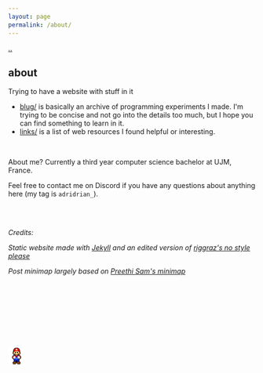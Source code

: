 ```yaml
---
layout: page
permalink: /about/
---
```


[..](../index.html)

## about

Trying to have a website with stuff in it

- [blug/](../index.html) is basically an archive of programming experiments I made. I'm trying to be concise and not go into the details too much, but I hope you can find something to learn in it.
- [links/](/blug/links/) is a list of web resources I found helpful or interesting.

<br>

About me? Currently a third year computer science bachelor at UJM, France.

Feel free to contact me on Discord if you have any questions about anything here (my tag is `adridrian_`).

<!--If you're interested here's a very secret link to my [portfolio](../_posts/2024-09-03-pf-jeux.html) (in french) in which more games and apps are showcased.-->

<br><br>

*Credits:*

*Static website made with [Jekyll](https://jekyllrb.com/) and an edited version of [riggraz's no style please](https://github.com/riggraz/no-style-please/)*

*Post minimap largely based on [Preethi Sam's minimap](https://codepen.io/rpsthecoder/pen/Jwpxaj)*

<br><br><br><br><br><br><br>

<img src="./assets/img/common/Mariodance.webp" style="height:35px; image-rendering: pixelated">